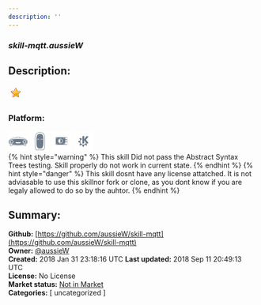```yaml
---
description: ''
---
```


### _skill-mqtt.aussieW_  
## Description:  
  
  
![](../.gitbook/assets/star.png)  
  
### Platform:  
 ![Mark I](../.gitbook/assets/mark-1-icon.png)  ![Mark II](../.gitbook/assets/mark-2-icon.png)  ![Picroft](../.gitbook/assets/picroft-icon.png)  ![plasmoid](../.gitbook/assets/kde.png)   
{% hint style="warning" %}
This skill Did not pass the Abstract Syntax Trees testing. Skill properly do not work in current state.
{% endhint %}
{% hint style="danger" %}
This skill dosnt have any license attatched. It is not adviasable to use this skillnor fork or clone, as you dont know if you are legaly allowed to do so by the auhtor.
{% endhint %}
  
## Summary:  
**Github:** [https://github.com/aussieW/skill-mqtt](https://github.com/aussieW/skill-mqtt)  
**Owner:** [@aussieW](https://github.com/aussieW)  
**Created:** 2018 Jan 31 23:18:16 UTC  **Last updated:** 2018 Sep 11 20:49:13 UTC  
**License:** No License  
**Market status:** [Not in Market](https://market.mycroft.ai/skill/)  
**Categories:** [ uncategorized ]   
